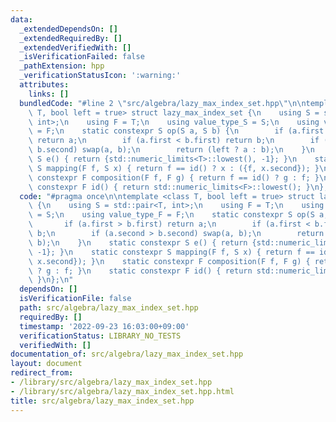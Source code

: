 ```yaml
---
data:
  _extendedDependsOn: []
  _extendedRequiredBy: []
  _extendedVerifiedWith: []
  _isVerificationFailed: false
  _pathExtension: hpp
  _verificationStatusIcon: ':warning:'
  attributes:
    links: []
  bundledCode: "#line 2 \"src/algebra/lazy_max_index_set.hpp\"\n\ntemplate <class\
    \ T, bool left = true> struct lazy_max_index_set {\n    using S = std::pair<T,\
    \ int>;\n    using F = T;\n    using value_type_S = S;\n    using value_type_F\
    \ = F;\n    static constexpr S op(S a, S b) {\n        if (a.first > b.first)\
    \ return a;\n        if (a.first < b.first) return b;\n        if (a.second >\
    \ b.second) swap(a, b);\n        return (left ? a : b);\n    }\n    static constexpr\
    \ S e() { return {std::numeric_limits<T>::lowest(), -1}; }\n    static constexpr\
    \ S mapping(F f, S x) { return f == id() ? x : ({f, x.second}); }\n    static\
    \ constexpr F composition(F f, F g) { return f == id() ? g : f; }\n    static\
    \ constexpr F id() { return std::numeric_limits<F>::lowest(); }\n};\n"
  code: "#pragma once\n\ntemplate <class T, bool left = true> struct lazy_max_index_set\
    \ {\n    using S = std::pair<T, int>;\n    using F = T;\n    using value_type_S\
    \ = S;\n    using value_type_F = F;\n    static constexpr S op(S a, S b) {\n \
    \       if (a.first > b.first) return a;\n        if (a.first < b.first) return\
    \ b;\n        if (a.second > b.second) swap(a, b);\n        return (left ? a :\
    \ b);\n    }\n    static constexpr S e() { return {std::numeric_limits<T>::lowest(),\
    \ -1}; }\n    static constexpr S mapping(F f, S x) { return f == id() ? x : ({f,\
    \ x.second}); }\n    static constexpr F composition(F f, F g) { return f == id()\
    \ ? g : f; }\n    static constexpr F id() { return std::numeric_limits<F>::lowest();\
    \ }\n};\n"
  dependsOn: []
  isVerificationFile: false
  path: src/algebra/lazy_max_index_set.hpp
  requiredBy: []
  timestamp: '2022-09-23 16:03:00+09:00'
  verificationStatus: LIBRARY_NO_TESTS
  verifiedWith: []
documentation_of: src/algebra/lazy_max_index_set.hpp
layout: document
redirect_from:
- /library/src/algebra/lazy_max_index_set.hpp
- /library/src/algebra/lazy_max_index_set.hpp.html
title: src/algebra/lazy_max_index_set.hpp
---
```

